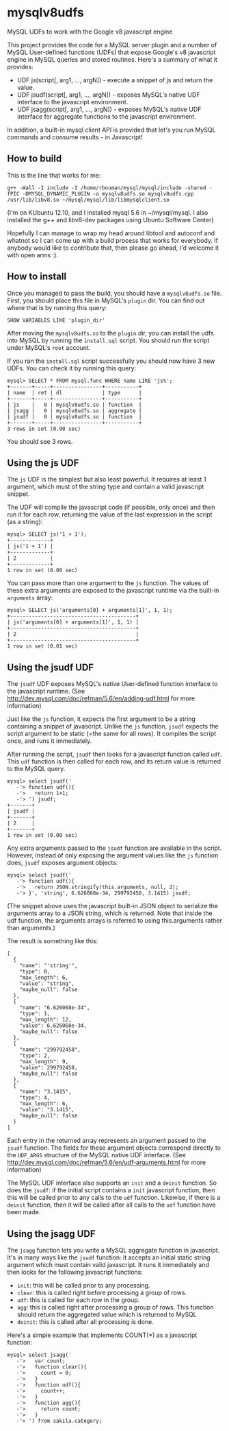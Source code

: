 mysqlv8udfs
===========

MySQL UDFs to work with the Google v8 javascript engine

This project provides the code for a MySQL server plugin and a number of MySQL User-defined functions (UDFs) that expose Google's v8 javascript engine in MySQL queries and stored routines.
Here's a summary of what it provides:
* UDF js(script[, arg1, ..., argN]) - execute a snippet of js and return the value.
* UDF jsudf(script[, arg1, ..., argN]) - exposes MySQL's native UDF interface to the javascript environment.
* UDF jsagg(script[, arg1, ..., argN]) - exposes MySQL's native UDF interface for aggregate functions to the javascript environment. 

In addition, a built-in mysql client API is provided that let's you run MySQL commands and consume results - in Javascript! 

How to build
------------
This is the line that works for me:

    g++ -Wall -I include -I /home/rbouman/mysql/mysql/include -shared -fPIC -DMYSQL_DYNAMIC_PLUGIN -o mysqlv8udfs.so mysqlv8udfs.cpp /usr/lib/libv8.so ~/mysql/mysql/lib/libmysqlclient.so

(I'm on KUbuntu 12.10, and I installed mysql 5.6 in ~/mysql/mysql. I also installed the g++ and libv8-dev packages using Ubuntu Software Center)

Hopefully I can manage to wrap my head around libtool and autoconf and whatnot so I can come up with a build process that works for everybody. If anybody would like to contribute that, then please go ahead, I'd welcome it with open arms :).

How to install
--------------
Once you managed to pass the build, you should have a `mysqlv8udfs.so` file. First, you should place this file in MySQL's `plugin` dir. You can find out where that is by running this query:

    SHOW VARIABLES LIKE 'plugin_dir'

After moving the `mysqlv8udfs.so` to the `plugin` dir, you can install the udfs into MySQL by running the `install.sql` script. You should run the script under MySQL's `root` account.

If you ran the `install.sql` script successfully you should now have 3 new UDFs. You can check it by running this query:

    mysql> SELECT * FROM mysql.func WHERE name LIKE 'js%';
    +-------+-----+----------------+-----------+
    | name  | ret | dl             | type      |
    +-------+-----+----------------+-----------+
    | js    |   0 | mysqlv8udfs.so | function  |
    | jsagg |   0 | mysqlv8udfs.so | aggregate |
    | jsudf |   0 | mysqlv8udfs.so | function  |
    +-------+-----+----------------+-----------+
    3 rows in set (0.00 sec)

You should see 3 rows.

Using the js UDF
----------------
The `js` UDF is the simplest but also least powerful. It requires at least 1 argument, which must of the string type and contain a valid javascript snippet.

The UDF will compile the javascript code (if possible, only once) and then run it for each row, returning the value of the last expression in the script (as a string):

    mysql> SELECT js('1 + 1');
    +-------------+
    | js('1 + 1') |
    +-------------+
    | 2           |
    +-------------+
    1 row in set (0.00 sec)

You can pass more than one argument to the `js` function. The values of these extra arguments are exposed to the javascript runtime via the built-in `arguments` array:

    mysql> SELECT js('arguments[0] + arguments[1]', 1, 1);
    +-----------------------------------------+
    | js('arguments[0] + arguments[1]', 1, 1) |
    +-----------------------------------------+
    | 2                                       |
    +-----------------------------------------+
    1 row in set (0.01 sec)

Using the jsudf UDF
-------------------
The `jsudf` UDF exposes MySQL's native User-defined function interface to the javascript runtime. (See http://dev.mysql.com/doc/refman/5.6/en/adding-udf.html for more information)

Just like the `js` function, it expects the first argument to be a string containing a snippet of javascript. Unlike the `js` function, `jsudf` expects the script argument to be static (=the same for all rows). It compiles the script once, and runs it immediately.

After running the script, `jsudf` then looks for a javascript function called `udf`. This `udf` function is then called for each row, and its return value is returned to the MySQL query.

    mysql> select jsudf('
       -'> function udf(){
       -'>   return 1+1;
       -'> ') jsudf;
    +-------+
    | jsudf |
    +-------+
    | 2     |
    +-------+
    1 row in set (0.00 sec)

Any extra arguments passed to the `jsudf` function are available in the script. However, instead of only exposing the argument values like the `js` function does, `jsudf` exposes argument objects:

    mysql> select jsudf('
       -'> function udf(){
       -'>   return JSON.stringify(this.arguments, null, 2);
       -'> }', 'string', 6.626068e-34, 299792458, 3.1415) jsudf;

(The snippet above uses the javascript built-in JSON object to serialize the arguments array to a JSON string, which is returned. Note that inside the udf function, the arguments arrays is referred to using this.arguments rather than arguments.)

The result is something like this:

    [
      {
        "name": "'string'",
        "type": 0,
        "max_length": 6,
        "value": "string",
        "maybe_null": false
      },
      {
        "name": "6.626068e-34",
        "type": 1,
        "max_length": 12,
        "value": 6.626068e-34,
        "maybe_null": false
      },
      {
        "name": "299792458",
        "type": 2,
        "max_length": 9,
        "value": 299792458,
        "maybe_null": false
      },
      {
        "name": "3.1415",
        "type": 4,
        "max_length": 6,
        "value": "3.1415",
        "maybe_null": false
      }
    ]

Each entry in the returned array represents an argument passed to the `jsudf` function. The fields for these argument objects correspond directly to the `UDF_ARGS` structure of the MySQL native UDF interface. (See http://dev.mysql.com/doc/refman/5.6/en/udf-arguments.html for more information)

The MySQL UDF interface also supports an `init` and a `deinit` function. So does the `jsudf`: if the initial script contains a `init` javascript function, then this will be called prior to any calls to the `udf` function. Likewise, if there is a `deinit` function, then it will be called after all calls to the `udf` function have been made.

Using the jsagg UDF
-------------------
The `jsagg` function lets you write a MySQL aggregate function in javascript. It's in many ways like the `jsudf` function: it accepts an initial static string argument which must contain valid javascript. It runs it immediately and then looks for the following javascript functions:

* `init`: this will be called prior to any processing.
* `clear`: this is called right before processing a group of rows.
* `udf`: this is called for each row in the group.
* `agg`: this is called right after processing a group of rows. This function should return the aggregated value which is returned to MySQL
* `deinit`: this is called after all processing is done.

Here's a simple example that implements COUNT(*) as a javascript function:

    mysql> select jsagg('
       -'>   var count;
       -'>   function clear(){
       -'>     count = 0;
       -'>   }
       -'>   function udf(){
       -'>     count++;
       -'>   }
       -'>   function agg(){
       -'>     return count;
       -'>   }
       -'> ') from sakila.category;


